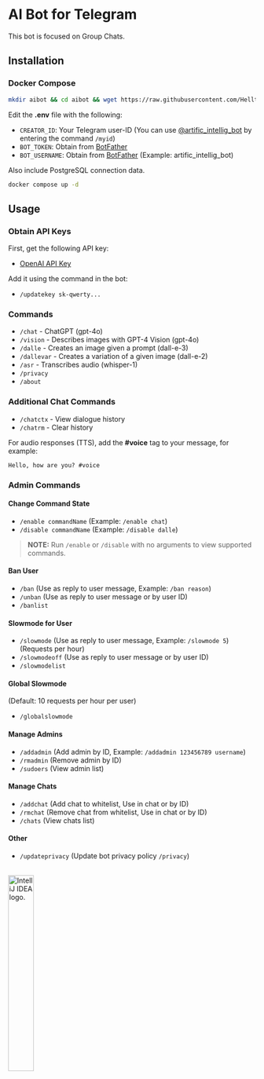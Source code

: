 # AI Bot for Telegram

This bot is focused on Group Chats.

## Installation

### Docker Compose

```bash
mkdir aibot && cd aibot && wget https://raw.githubusercontent.com/Helltar/artific_intellig_bot/master/{.env,compose.yaml}
```

Edit the **.env** file with the following:

- `CREATOR_ID`: Your Telegram user-ID (You can use [@artific_intellig_bot](https://t.me/artific_intellig_bot) by entering the command `/myid`)
- `BOT_TOKEN`: Obtain from [BotFather](https://t.me/BotFather)
- `BOT_USERNAME`: Obtain from [BotFather](https://t.me/BotFather) (Example: artific_intellig_bot)

Also include PostgreSQL connection data.

```bash
docker compose up -d
```

## Usage

### Obtain API Keys

First, get the following API key:

- [OpenAI API Key](https://platform.openai.com/api-keys)

Add it using the command in the bot:

- `/updatekey sk-qwerty...`

### Commands

- `/chat` - ChatGPT (gpt-4o)
- `/vision` - Describes images with GPT-4 Vision (gpt-4o)
- `/dalle` - Creates an image given a prompt (dall-e-3)
- `/dallevar` - Creates a variation of a given image (dall-e-2)
- `/asr` - Transcribes audio (whisper-1)
- `/privacy`
- `/about`

### Additional Chat Commands

- `/chatctx` - View dialogue history
- `/chatrm` - Clear history

For audio responses (TTS), add the **#voice** tag to your message, for example:

```text
Hello, how are you? #voice
```

### Admin Commands

#### Change Command State

- `/enable commandName` (Example: `/enable chat`)
- `/disable commandName` (Example: `/disable dalle`)

> **NOTE:** Run `/enable` or `/disable` with no arguments to view supported commands.

#### Ban User

- `/ban` (Use as reply to user message, Example: `/ban reason`)
- `/unban` (Use as reply to user message or by user ID)
- `/banlist`

#### Slowmode for User

- `/slowmode` (Use as reply to user message, Example: `/slowmode 5`) (Requests per hour)
- `/slowmodeoff` (Use as reply to user message or by user ID)
- `/slowmodelist`

#### Global Slowmode

(Default: 10 requests per hour per user)

- `/globalslowmode`

#### Manage Admins

- `/addadmin` (Add admin by ID, Example: `/addadmin 123456789 username`)
- `/rmadmin` (Remove admin by ID)
- `/sudoers` (View admin list)

#### Manage Chats

- `/addchat` (Add chat to whitelist, Use in chat or by ID)
- `/rmchat` (Remove chat from whitelist, Use in chat or by ID)
- `/chats` (View chats list)

#### Other

- `/updateprivacy` (Update bot privacy policy `/privacy`)

<br>
<a href="https://jb.gg/OpenSourceSupport"><img src="https://resources.jetbrains.com/storage/products/company/brand/logos/IntelliJ_IDEA.png" alt="IntelliJ IDEA logo." width="32%"></a>
